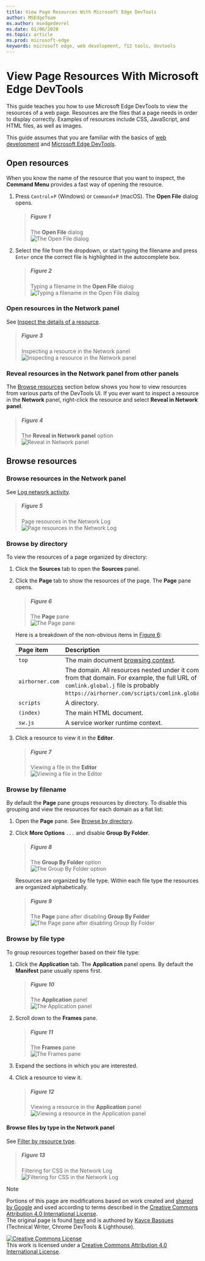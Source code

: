 ```yaml
---
title: View Page Resources With Microsoft Edge DevTools
author: MSEdgeTeam
ms.author: msedgedevrel
ms.date: 01/06/2020
ms.topic: article
ms.prod: microsoft-edge
keywords: microsoft edge, web development, f12 tools, devtools
---
```

<!-- Copyright Kayce Basques 

   Licensed under the Apache License, Version 2.0 (the "License");
   you may not use this file except in compliance with the License.
   You may obtain a copy of the License at

       https://www.apache.org/licenses/LICENSE-2.0

   Unless required by applicable law or agreed to in writing, software
   distributed under the License is distributed on an "AS IS" BASIS,
   WITHOUT WARRANTIES OR CONDITIONS OF ANY KIND, either express or implied.
   See the License for the specific language governing permissions and
   limitations under the License.  -->  





# View Page Resources With Microsoft Edge DevTools   

  

This guide teaches you how to use Microsoft Edge DevTools to view the resources of a web page.  Resources are the files that a page needs in order to display correctly.  Examples of resources include CSS, JavaScript, and HTML files, as well as images.  

This guide assumes that you are familiar with the basics of [web development][MDNLearnWebDevelopment] and [Microsoft Edge DevTools][MicrosoftEdgeDevTools].  

## Open resources   

When you know the name of the resource that you want to inspect, the **Command Menu** provides a fast way of opening the resource.  

1.  Press `Control`+`P` \(Windows\) or `Command`+`P` \(macOS\).  The **Open File** dialog opens.  
    
    > ##### Figure 1  
    > The **Open File** dialog  
    > ![The Open File dialog][ImageOpenFile]  
    
1.  Select the file from the dropdown, or start typing the filename and press `Enter` once the correct file is highlighted in the autocomplete box.  
    
    > ##### Figure 2  
    > Typing a filename in the **Open File** dialog  
    > ![Typing a filename in the Open File dialog][ImageFileSearch]  
    
### Open resources in the Network panel   

See [Inspect the details of a resource][NetworkInspectDetailsResource].  

> ##### Figure 3  
> Inspecting a resource in the Network panel  
> ![Inspecting a resource in the Network panel][ImageNetworkResponse]  

### Reveal resources in the Network panel from other panels   

The [Browse resources](#browse-resources) section below shows you how to view resources from various parts of the DevTools UI.  If you ever want to inspect a resource in the **Network** panel, right-click the resource and select **Reveal in Network panel**.  

> ##### Figure 4  
> The **Reveal in Network panel** option  
> ![Reveal in Network panel][ImageRevealNetwork]  

## Browse resources   

### Browse resources in the Network panel   

See [Log network activity][NetworkLogActivity].  

> ##### Figure 5  
> Page resources in the Network Log  
> ![Page resources in the Network Log][ImageNetworkLog]  

### Browse by directory   

To view the resources of a page organized by directory:  

1.  Click the **Sources** tab to open the **Sources** panel.  
1.  Click the **Page** tab to show the resources of the page.  The **Page** pane opens.  
    
    > ##### Figure 6  
    > The **Page** pane  
    > ![The Page pane][ImagePage]  
    
    Here is a breakdown of the non-obvious items in [Figure 6](#figure-6):  
    
    | Page item | Description |  
    |:--- |:--- |  
    | `top` | The main document [browsing context][MDNInlineFrame]. |  
    | `airhorner.com` | The domain.  All resources nested under it come from that domain.  For example, the full URL of the `comlink.global.j` file is probably `https://airhorner.com/scripts/comlink.global.js`. |  
    | `scripts` | A directory. |  
    | `(index)` | The main HTML document. |  
    | `sw.js` | A service worker runtime context. |  
    
1.  Click a resource to view it in the **Editor**.  
    
    > ##### Figure 7  
    > Viewing a file in the **Editor**  
    > ![Viewing a file in the Editor][ImageSourcesView]  
    
### Browse by filename   

By default the **Page** pane groups resources by directory.  To disable this grouping and view the resources for each domain as a flat list:  

1.  Open the **Page** pane.  See [Browse by directory](#browse-by-directory).  
1.  Click **More Options** `...` and disable **Group By Folder**.  
    
    > ##### Figure 8  
    > The **Group By Folder** option  
    > ![The Group By Folder option][ImageGroupByFolder]  
    
    Resources are organized by file type.  Within each file type the resources are organized alphabetically.  
    
    > ##### Figure 9  
    > The **Page** pane after disabling **Group By Folder**  
    > ![The Page pane after disabling Group By Folder][ImageFileNames]  
    
### Browse by file type   

To group resources together based on their file type:  

1.  Click the **Application** tab.  The **Application** panel opens.  By default the **Manifest** pane usually opens first.  
    
    > ##### Figure 10  
    > The **Application** panel  
    > ![The Application panel][ImageApplication]  
    
1.  Scroll down to the **Frames** pane.  
    
    > ##### Figure 11  
    > The **Frames** pane  
    > ![The Frames pane][ImageFrames]  
    
1.  Expand the sections in which you are interested.  
1.  Click a resource to view it.  
    
    > ##### Figure 12  
    > Viewing a resource in the **Application** panel  
    > ![Viewing a resource in the Application panel][ImageApplicationView]  

#### Browse files by type in the Network panel   

See [Filter by resource type][NetworkFilterByResourceType].  

> ##### Figure 13  
> Filtering for CSS in the Network Log  
> ![Filtering for CSS in the Network Log][ImageCSS]  

 



<!-- image links -->  

[ImageOpenFile]: images/command-menu-empty.msft.png "Figure 1: The Open File dialog"  
[ImageFileSearch]: images/command-menu-file-search.msft.png "Figure 2: Typing a filename in the Open File dialog"  
[ImageNetworkResponse]: images/network-response.msft.png "Figure 3: Inspecting a resource in the **Network** panel"  
[ImageRevealNetwork]: images/sources-page-reveal-in-network-panel.msft.png "Figure 4: Reveal in Network panel"  
[ImageNetworkLog]: images/network-resources.msft.png "Figure 5: Page resources in the Network Log"  
[ImagePage]: images/sources-page-empty.msft.png "Figure 6: The Page pane"  
[ImageSourcesView]: images/sources-page-resource.msft.png "Figure 7: Viewing a file in the Editor"  
[ImageGroupByFolder]: images/sources-page-resource-group-by-folder.msft.png "Figure 8: The Group By Folder option"  
[ImageFileNames]: images/sources-page-resources-empty-not-grouped-by-folder.msft.png "Figure 9: The Page pane after disabling Group By Folder"  
[ImageApplication]: images/application-mainfest-airhorner.msft.png "Figure 10: The Application panel"  
[ImageFrames]: images/application-mainfest-airhorner-frames-expanded.msft.png "Figure 11: The Frames pane"  
[ImageApplicationView]: images/application-mainfest-airhorner-expanded-resources.msft.png "Figure 12: Viewing a resource in the Application panel"  
[ImageCSS]: images/network-resources-filter-css.msft.png "Figure 13: Filtering for CSS in the Network Log"  

<!-- links -->  

[NetworkFilterByResourceType]: ../network/index.md#filter-by-resource-type "Filter by resource type - Inspect Network Activity In Microsoft Edge DevTools"  
[NetworkInspectDetailsResource]: ../network/index.md#inspect-the-details-of-the-resource "Inspect the details of the resource - Inspect Network Activity In Microsoft Edge DevTools"  
[NetworkLogActivity]: ../network/index.md#log-network-activity "Log network activity - Inspect Network Activity In Microsoft Edge DevTools"  

[MicrosoftEdgeDevTools]: https://docs.microsoft.com/microsoft-edge/devtools-guide-chromium "Microsoft Edge \(Chromium\) Developer Tools"  
[MDNInlineFrame]: https://developer.mozilla.org/docs/Web/HTML/Element/iframe "<iframe>: The Inline Frame element | MDN"  
[MDNLearnWebDevelopment]: https://developer.mozilla.org/docs/Learn "Learn web development | MDN"  

> [!NOTE]
> Portions of this page are modifications based on work created and [shared by Google][GoogleSitePolicies] and used according to terms described in the [Creative Commons Attribution 4.0 International License][CCA4IL].  
> The original page is found [here](https://developers.google.com/web/tools/chrome-devtools/resources/index) and is authored by [Kayce Basques][KayceBasques] \(Technical Writer, Chrome DevTools \& Lighthouse\).  

[![Creative Commons License][CCby4Image]][CCA4IL]  
This work is licensed under a [Creative Commons Attribution 4.0 International License][CCA4IL].  

[CCA4IL]: https://creativecommons.org/licenses/by/4.0  
[CCby4Image]: https://i.creativecommons.org/l/by/4.0/88x31.png  
[GoogleSitePolicies]: https://developers.google.com/terms/site-policies  
[KayceBasques]: https://developers.google.com/web/resources/contributors/kaycebasques  
